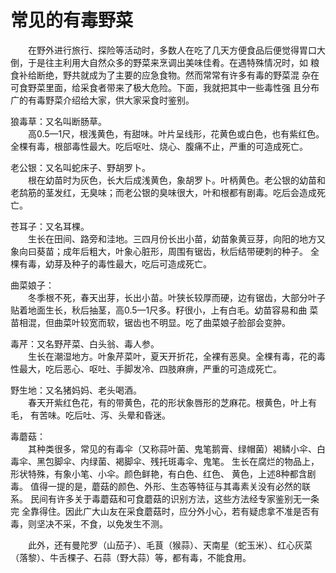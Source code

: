 # 常见的有毒野菜  
  
&emsp;&emsp;在野外进行旅行、探险等活动时，多数人在吃了几天方便食品后便觉得胃口大倒，于是往主利用大自然众多的野菜来烹调出美味佳肴。在遇特殊情况时，如 粮食补给断绝，野共就成为了主要的应急食物。然而常常有许多有毒的野菜混 杂在可食野菜里面，给采食者带来了极大危险。下面，我就把其中一些毒性强 且分布广的有毒野菜介绍给大家，供大家采食时鉴别。  

狼毒草：又名叫断肠草。  
&emsp;&emsp;高0.5—1尺，根浅黄色，有甜味。叶片呈线形，花黄色或白色，也有紫红色。 全棵有毒，根部毒性最大。吃后呕吐、烧心、腹痛不止，严重的可造成死亡。  

老公银：又名叫蛇床子、野胡罗卜。  
&emsp;&emsp;根在幼苗时为灰色，长大后成浅黄色，象胡罗卜。叶柄黄色。老公银的幼苗和 老鸹筋的茎发红，无臭味；而老公银的臭味很大，叶和根都有剧毒。吃后会造成死亡。  
  
苍耳子：又名耳棵。  
&emsp;&emsp;生长在田间、路旁和洼地。三四月份长出小苗，幼苗象黄豆芽，向阳的地方又 象向曰葵苗；成年后粗大，叶象心脏形，周围有锯齿，秋后结带硬刺的种子。 全棵有毒，幼芽及种子的毒性最大，吃后可造成死亡。  

曲菜娘子：  
&emsp;&emsp;冬季根不死，春天出芽，长出小苗。叶狭长较厚而硬，边有锯齿，大部分叶子 贴着地面生长，秋后抽茎，高0.5—1尺多。籽很小，上有白毛。幼苗容易和曲 菜苗相混，但曲菜叶较宽而软，锯齿也不明显。吃了曲菜娘子脸部会变肿。  

毒芹：又名野芹菜、白头翁、毒人参。  
&emsp;&emsp;生长在潮湿地方。叶象芹菜叶，夏天开折花，全裸有恶臭。全棵有毒，花的毒 性最大，吃后恶心、呕吐、手脚发冷、四肢麻痹，严重的可造成死亡。  

野生地：又名猪妈妈、老头喝酒。  
&emsp;&emsp;春天开紫红色花，有的带黄色，花的形状象唇形的芝麻花。根黄色，叶上有毛， 有苦味。吃后吐、泻、头晕和昏迷。  

毒蘑菇：  
&emsp;&emsp;其种类很多，常见的有毒伞（又称蒜叶菌、鬼笔鹅膏、绿帽菌）褐鳞小伞、白毒伞、黑包脚伞、内绿菌、褐脚伞、残托斑毒伞、鬼笔。 生长在腐烂的物品上，形状特殊，有象小笔、小伞。颜色鲜艳，有白色、红色、 黄色，上述8种都含剧毒。 值得一提的是，蘑菇的颜色、外形、生态等特征与其毒素关没有必然的联系。 民间有许多关于毒蘑菇和可食蘑菇的识别方法，这些方法经专家鉴别无一条完 全靠得住。因此广大山友在采食蘑菇时，应分外小心，若有疑虑拿不准是否有 毒，则坚决不采，不食，以免发生不测。  

&emsp;&emsp;此外，还有曼陀罗（山茄子）、毛茛（猴蒜）、天南星（蛇玉米）、红心灰菜 （落黎）、牛舌棵子、石蒜（野大蒜）等，都有毒，不能食用。 